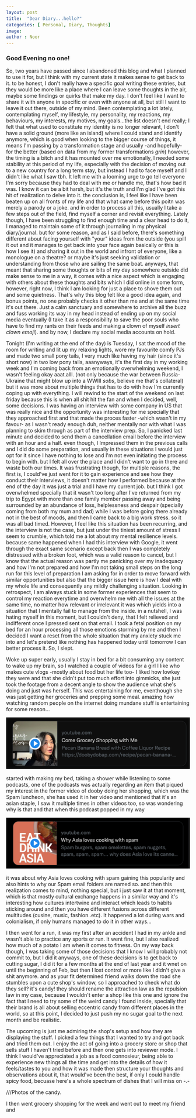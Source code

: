 ```yaml
---
layout: post
title:  "Dear Diary...hello?"
categories: [ Personal, Diary, Thoughts]
image:
author : Noor
---
```


<h3>Good Evening no one!</h3>

So, two years have passed since I abandoned this blog and what I planned to use it for, but I think with my current state it makes sense to get back to it. to be honest, I don't really have a specific goal writing these entries, but they would be more like a place where I can leave some thoughts in the air, maybe some findings or quirks that make my day. I don't feel like I want to share it with anyone in specific or even with anyone at all, but still I want to leave it out there, outside of my mind. Been contemplating a lot lately, contemplating myself, my lifestyle, my personality, my reactions, my behaviours, my interests, my motives, my goals...the list doesn't end really; I felt that what used to constitute my identity is no longer relevant, I don't have a solid ground (more like an island) where I could stand and identify anymore, which is good when looking to the bigger course of things, it means I'm passing by a transformation stage and usually -and hopefully- for the better (based on data from my former transformations *grin*) however, the timing is a bitch and it has mounted over me emotionally, I needed some stability at this period of my life, especially with the decision of moving out to a new country for a long term stay, but instead I had to face myself and I didn't like what I saw tbh. It left me with a looming urge to go tell everyone I'm sorry because they had to deal with me or handle me, that's how bad it was. I know it can be a bit harsh, but it's the truth and I'm glad I've got this hit of realization to delve into it. the conclusion is, I feel like I have been beaten up on all fronts of my life and that what came before this poitn was merely a parody or a joke. and in order to process all this, usually I take a few steps out of the field, find myself a corner and revisit everything. Lately though, I have been struggling to find enough time and a clear head to do it, I managed to maintain some of it through journaling in my physical diary/journal. but for some reason, and as I said before, there's something different about facing yourself with "your" ideas from the outside (you spill it out and it manages to get back into your face again basically or this is how I see it) and sharing it out in the world and infront of everyone, like a monologue on a theatre? or maybe it's just seeking validation or understanding from those who are sailing the same boat. anyways, that meant that sharing some thoughts or bits of my day somewhere outside did make sense to me in a way, it comes with a nice aspect which is engaging with others about these thoughts and bits which I did online in some form, however, right now, I think I am looking for just a place to shove them out and some quietness. That's why this blog felt like a good idea again, and bonus points, no one probably checks it other than me and at the same time it's out there. Just a calm sanctuary and somewhere to archive all the buzz and fuss working its way in my head instead of ending up on my social media eventually (I take it as a responsibility to save the poor souls who have to find my rants on their feeds and making a clown of myself *insert clown emoji*). and by now, I declare my social media accounts on hold.

Tonight (I'm writing at the end of the day) is Tuesday, I sat the mood of the room for writing and lit up my relaxing lights, wore my favourite comfy PJs and made two small pony tails, I very much like having my hair (since it's short now) in two low pony tails, aaanyways, it's the first day in my working week and I'm coming back from an emotionally overwhelming weekend, I wasn't feeling okay aaat.alll. (not only because the war between Russia-Ukraine that might blow up into a WWIII *sobs*, believe me that's collateral) but it was more about multiple things that has to do with how I'm currently coping up with everything. I will rewind to the start of the weekend on last friday because this is when all shit hit the fan and when I decided, well, some decisions. I was having an interview with some company in US that was really nice and  the opportunity was interesting for me specially that they approached first and that made the proces faster -which wasn't in my favour- as I wasn't ready enough duh, neither mentally nor with what I was planning to skim through as part of the interview prep. So, I panicked last minute and decided to send them a cancellation email before the interview with an hour and a half. even though, I Impressed them in the previous calls and I did do some preparation, and usually in these situations I would just opt for it since I have nothing to lose and I'm not even initiating the process to begin with. but I felt all over the place and I didn't want to go in there and waste both our times. It was frustrating though, for multiple reasons, the first is, I could've just went for it to gain experience and see how they conduct their interviews, it doesn't matter how I performed because at the end of the day it was just a trial and I have my current job. but I think I got overwhelmed specially that it wasn't too long after I've returned from my trip to Egypt with more than one family member passing away and being surrounded by an abundance of loss, helplessness and despair (specially coming from both my mum and dad) while I was before going there already not in the best of moods, and then I came back to a big work stress. so it was all bad timed. However, I feel like this situation has been recurring, and the interview is not the case, but just under the tiniest amount of stress I seem to crumble, which told me a lot about my mental resilience levels. because same happened when I had this interview with Google, it went through the exact same scenario except back then I was completely distressed with a broken foot, which was a valid reason to cancel, but I know that the actual reason was partly me panicking over my inadequacy and how I'm not prepared and how I'm not taking small steps on the long run for this level of preparation I am asking for in order to move forward with similar opportunities but also that the bigger issue here is how I deal with my whole life and consequently any mildly challenging situation. Looking in retrospect, I am always stuck in some former experiences that seem to control my reaction everytime and overwhelm me with all the issues at the same time, no matter how relevant or irrelevant it was which yields into a situation that I mentally fail to manage from the inside.
in a nutshell, I was hating myself in this moment, but I couldn't deny, that I felt relieved and indifferent once I pressed sent on that email. I took a fetal position on my bed for an hour processing all those emotions storming by me and then I decided I want a reset from the whole situation that my anxiety stuck me into and let's pretend like nothing has happened today until tomorrow I can better process it. So, I slept.

Woke up super early, usually I stay in bed for a bit consuming any content to wake up my brain, so I watched a couple of videos for a girl I like who makes cute vlogs -mostly about food but her life too- I liked how lowkey they were and that she didn't put too much effort into gimmicks, she just took the footage from a decent angle to show the audience what she's doing and just was herself. This was entertaining for me, eventhough she was just getting her groceries and prepping some meal. amazing how watching random people on the internet doing mundane stuff is entertaining for some reason… 

 <div align="center">
  <a href="https://www.youtube.com/watch?v=fAFFTOpUNWo&feature=youtu.be"><img src="assets/img/PostsImages/DearDiaryIntro/groceryshoppingvideo.png" alt="youtube video thumbnail of a girl doing her grocery shopping with her followers"></a>
</div>


started with making my bed, taking a shower while listening to some podcasts, one of the podcasts was actually regarding an item that piqued my interest in the former video of dooby doing her shopping, which was the Spam luncheon, she has used it in her video and mentioned that it's an asian staple, I saw it multiple times in other videos too, so was wondering why is that and that when this podcast popped in my way

 <div align="center">
  <a href="https://www.youtube.com/watch?v=yc6RV1M3y0s&feature=youtu.be"><img src="assets/img/PostsImages/DearDiaryIntro/spamvid.png" alt="youtube video thumbnail of a podcast about asian food and the hitory of incorporating spam in the asian cusiene"></a>
</div>

it was about why Asia loves cooking with spam gaining this popularity and also hints to why our Spam email folders are named so. and then this realization comes to mind, nothing special, but i just saw it at that moment, which is that mostly cultural exchange happens in a similar way and it's interesting how cultures intertwine and interact which leads to habits sticking around and then you have different fusions across different multitudes (cusine, music, fashion..etc). It happened a lot during wars and colonialism, if only humans managed to do it in other ways...


I then went for a run, it was my first after an accident I had in my ankle and wasn't able to practice any sports or run. It went fine, but I also realized how much of a potato I am when it comes to fitness. On my way back though, I was taking some of those decisions that I know I will probably not commit to, but I did it anyways, one of these decisions is to get back to cutting sugar, I did it for a few months at the end of last year and it wnet on until the beginning of Feb, but then I lost control or more like I didn't give a shit anymore. and as your fit determined friend walks down the road she stumbles upon a cute shop's window, so I approached to check what do they sell? it's candy! they should rename the attraction law as the repulsion law in my case, because I wouldn't enter a shop like this one and ignore the fact that I need to try some of the weird candy I found inside, specially that their brand is all about selling eccentric candy from different places in the world, so at this point, I decided to just push my no sugar goal to the next month and be realistic.

The upcoming is just me admiring the shop's setup and how they are displaying the stuff. I picked a few things that I wanted to try and got back and tried them out. I enjoy the act of going into a grocery store or shop that sells stuff I haven't tried before and then one gets into reviewer mode. I think I would've appreciated a job as a food connosieur, being able to experience new things all the time and get into the details of how it feels/tastes to you and how it was made then structure your thoughts and observations about it, that would've been the best, if only I could handle spicy food, becuase here's a whole spectrum of dishes that I will miss on -.-

///Photos of the candy.


I then went grocery shopping for the week and went out to meet my friend and 



